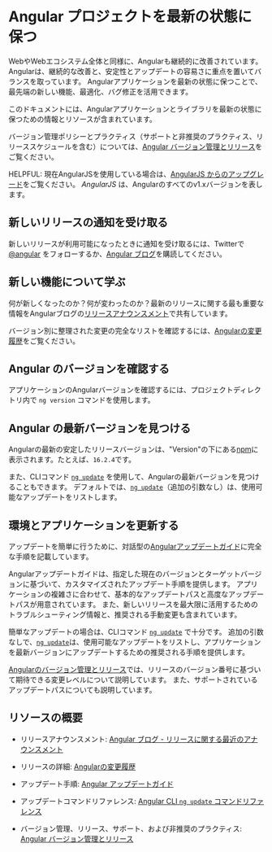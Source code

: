 # Angular プロジェクトを最新の状態に保つ

WebやWebエコシステム全体と同様に、Angularも継続的に改善されています。
Angularは、継続的な改善と、安定性とアップデートの容易さに重点を置いてバランスを取っています。
Angularアプリケーションを最新の状態に保つことで、最先端の新しい機能、最適化、バグ修正を活用できます。

このドキュメントには、Angularアプリケーションとライブラリを最新の状態に保つための情報とリソースが含まれています。

バージョン管理ポリシーとプラクティス（サポートと非推奨のプラクティス、リリーススケジュールを含む）については、[Angular バージョン管理とリリース](reference/releases "Angular バージョン管理とリリース")をご覧ください。

HELPFUL: 現在AngularJSを使用している場合は、[AngularJS からのアップグレード](https://angular.io/guide/upgrade "Angular JS からのアップグレード")をご覧ください。
*AngularJS* は、Angularのすべてのv1.xバージョンを表します。

## 新しいリリースの通知を受け取る

新しいリリースが利用可能になったときに通知を受け取るには、Twitterで [@angular](https://x.com/angular "@angular on X (formerly Twitter)") をフォローするか、[Angular ブログ](https://blog.angular.dev "Angular ブログ")を購読してください。

## 新しい機能について学ぶ

何が新しくなったのか？何が変わったのか？最新のリリースに関する最も重要な情報をAngularブログの[リリースアナウンスメント]( https://blog.angular.dev/ "Angular ブログ - リリースアナウンスメント")で共有しています。

バージョン別に整理された変更の完全なリストを確認するには、[Angularの変更履歴](https://github.com/angular/angular/blob/main/CHANGELOG.md "Angularの変更履歴")をご覧ください。

## Angular のバージョンを確認する

アプリケーションのAngularバージョンを確認するには、プロジェクトディレクトリ内で `ng version` コマンドを使用します。

## Angular の最新バージョンを見つける

Angularの最新の安定したリリースバージョンは、"Version"の下にある[npm](https://www.npmjs.com/package/@angular/core "Angular on npm")に表示されます。たとえば、`16.2.4`です。

また、CLIコマンド [`ng update`](cli/update) を使用して、Angularの最新バージョンを見つけることもできます。
デフォルトでは、[`ng update`](cli/update)（追加の引数なし）は、使用可能なアップデートをリストします。

## 環境とアプリケーションを更新する

アップデートを簡単に行うために、対話型の[Angularアップデートガイド](update-guide)に完全な手順を記載しています。

Angularアップデートガイドは、指定した現在のバージョンとターゲットバージョンに基づいて、カスタマイズされたアップデート手順を提供します。
アプリケーションの複雑さに合わせて、基本的なアップデートパスと高度なアップデートパスが用意されています。
また、新しいリリースを最大限に活用するためのトラブルシューティング情報と、推奨される手動変更も含まれています。

簡単なアップデートの場合は、CLIコマンド [`ng update`](cli/update) で十分です。
追加の引数なしで、[`ng update`](cli/update)は、使用可能なアップデートをリストし、アプリケーションを最新バージョンにアップデートするための推奨される手順を提供します。

[Angularのバージョン管理とリリース](reference/releases#versioning "Angular リリースプラクティス、バージョン管理")では、リリースのバージョン番号に基づいて期待できる変更レベルについて説明しています。
また、サポートされているアップデートパスについても説明しています。

## リソースの概要

* リリースアナウンスメント:
    [Angular ブログ - リリースに関する最近のアナウンスメント](https://blog.angular.dev/ "Angular ブログの最近のリリースに関するアナウンスメント")

* リリースの詳細:
    [Angularの変更履歴](https://github.com/angular/angular/blob/main/CHANGELOG.md "Angularの変更履歴")

* アップデート手順:
    [Angular アップデートガイド](update-guide)

* アップデートコマンドリファレンス:
    [Angular CLI `ng update` コマンドリファレンス](cli/update)

* バージョン管理、リリース、サポート、および非推奨のプラクティス:
    [Angular バージョン管理とリリース](reference/releases "Angular バージョン管理とリリース")
